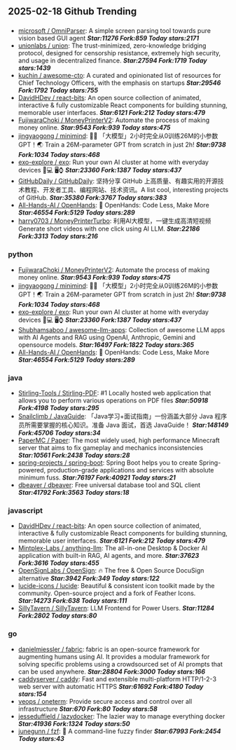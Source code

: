 ## 2025-02-18 Github Trending

### 
* [microsoft / OmniParser](https://github.com/microsoft/OmniParser): A simple screen parsing tool towards pure vision based GUI agent ***Star:11276 Fork:859 Today stars:2171***
* [unionlabs / union](https://github.com/unionlabs/union): The trust-minimized, zero-knowledge bridging protocol, designed for censorship resistance, extremely high security, and usage in decentralized finance. ***Star:27594 Fork:1719 Today stars:1439***
* [kuchin / awesome-cto](https://github.com/kuchin/awesome-cto): A curated and opinionated list of resources for Chief Technology Officers, with the emphasis on startups ***Star:29546 Fork:1792 Today stars:755***
* [DavidHDev / react-bits](https://github.com/DavidHDev/react-bits): An open source collection of animated, interactive & fully customizable React components for building stunning, memorable user interfaces. ***Star:6121 Fork:212 Today stars:479***
* [FujiwaraChoki / MoneyPrinterV2](https://github.com/FujiwaraChoki/MoneyPrinterV2): Automate the process of making money online. ***Star:9543 Fork:939 Today stars:475***
* [jingyaogong / minimind](https://github.com/jingyaogong/minimind): 🚀🚀 「大模型」2小时完全从0训练26M的小参数GPT！🌏 Train a 26M-parameter GPT from scratch in just 2h! ***Star:9738 Fork:1034 Today stars:468***
* [exo-explore / exo](https://github.com/exo-explore/exo): Run your own AI cluster at home with everyday devices 📱💻 🖥️⌚ ***Star:23360 Fork:1387 Today stars:437***
* [GitHubDaily / GitHubDaily](https://github.com/GitHubDaily/GitHubDaily): 坚持分享 GitHub 上高质量、有趣实用的开源技术教程、开发者工具、编程网站、技术资讯。A list cool, interesting projects of GitHub. ***Star:35380 Fork:3767 Today stars:383***
* [All-Hands-AI / OpenHands](https://github.com/All-Hands-AI/OpenHands): 🙌 OpenHands: Code Less, Make More ***Star:46554 Fork:5129 Today stars:289***
* [harry0703 / MoneyPrinterTurbo](https://github.com/harry0703/MoneyPrinterTurbo): 利用AI大模型，一键生成高清短视频 Generate short videos with one click using AI LLM. ***Star:22186 Fork:3313 Today stars:216***

### python
* [FujiwaraChoki / MoneyPrinterV2](https://github.com/FujiwaraChoki/MoneyPrinterV2): Automate the process of making money online. ***Star:9543 Fork:939 Today stars:475***
* [jingyaogong / minimind](https://github.com/jingyaogong/minimind): 🚀🚀 「大模型」2小时完全从0训练26M的小参数GPT！🌏 Train a 26M-parameter GPT from scratch in just 2h! ***Star:9738 Fork:1034 Today stars:468***
* [exo-explore / exo](https://github.com/exo-explore/exo): Run your own AI cluster at home with everyday devices 📱💻 🖥️⌚ ***Star:23360 Fork:1387 Today stars:437***
* [Shubhamsaboo / awesome-llm-apps](https://github.com/Shubhamsaboo/awesome-llm-apps): Collection of awesome LLM apps with AI Agents and RAG using OpenAI, Anthropic, Gemini and opensource models. ***Star:16497 Fork:1822 Today stars:365***
* [All-Hands-AI / OpenHands](https://github.com/All-Hands-AI/OpenHands): 🙌 OpenHands: Code Less, Make More ***Star:46554 Fork:5129 Today stars:289***

### java
* [Stirling-Tools / Stirling-PDF](https://github.com/Stirling-Tools/Stirling-PDF): #1 Locally hosted web application that allows you to perform various operations on PDF files ***Star:50918 Fork:4198 Today stars:295***
* [Snailclimb / JavaGuide](https://github.com/Snailclimb/JavaGuide): 「Java学习+面试指南」一份涵盖大部分 Java 程序员所需要掌握的核心知识。准备 Java 面试，首选 JavaGuide！ ***Star:148149 Fork:45706 Today stars:34***
* [PaperMC / Paper](https://github.com/PaperMC/Paper): The most widely used, high performance Minecraft server that aims to fix gameplay and mechanics inconsistencies ***Star:10561 Fork:2438 Today stars:28***
* [spring-projects / spring-boot](https://github.com/spring-projects/spring-boot): Spring Boot helps you to create Spring-powered, production-grade applications and services with absolute minimum fuss. ***Star:76197 Fork:40921 Today stars:21***
* [dbeaver / dbeaver](https://github.com/dbeaver/dbeaver): Free universal database tool and SQL client ***Star:41792 Fork:3563 Today stars:18***

### javascript
* [DavidHDev / react-bits](https://github.com/DavidHDev/react-bits): An open source collection of animated, interactive & fully customizable React components for building stunning, memorable user interfaces. ***Star:6121 Fork:212 Today stars:479***
* [Mintplex-Labs / anything-llm](https://github.com/Mintplex-Labs/anything-llm): The all-in-one Desktop & Docker AI application with built-in RAG, AI agents, and more. ***Star:37623 Fork:3616 Today stars:455***
* [OpenSignLabs / OpenSign](https://github.com/OpenSignLabs/OpenSign): 🔥 The free & Open Source DocuSign alternative ***Star:3942 Fork:349 Today stars:122***
* [lucide-icons / lucide](https://github.com/lucide-icons/lucide): Beautiful & consistent icon toolkit made by the community. Open-source project and a fork of Feather Icons. ***Star:14273 Fork:638 Today stars:111***
* [SillyTavern / SillyTavern](https://github.com/SillyTavern/SillyTavern): LLM Frontend for Power Users. ***Star:11284 Fork:2802 Today stars:80***

### go
* [danielmiessler / fabric](https://github.com/danielmiessler/fabric): fabric is an open-source framework for augmenting humans using AI. It provides a modular framework for solving specific problems using a crowdsourced set of AI prompts that can be used anywhere. ***Star:28804 Fork:3000 Today stars:166***
* [caddyserver / caddy](https://github.com/caddyserver/caddy): Fast and extensible multi-platform HTTP/1-2-3 web server with automatic HTTPS ***Star:61692 Fork:4180 Today stars:154***
* [veops / oneterm](https://github.com/veops/oneterm): Provide secure access and control over all infrastructure ***Star:670 Fork:80 Today stars:58***
* [jesseduffield / lazydocker](https://github.com/jesseduffield/lazydocker): The lazier way to manage everything docker ***Star:41936 Fork:1324 Today stars:50***
* [junegunn / fzf](https://github.com/junegunn/fzf): 🌸 A command-line fuzzy finder ***Star:67993 Fork:2454 Today stars:43***
